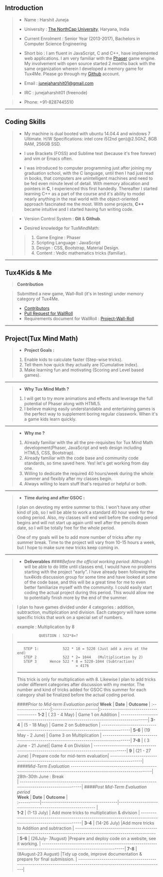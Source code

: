 Introduction
---------------------------------
> - Name : Harshit Juneja
> 
> - University : [The NorthCap University](http://ncuindia.edu), Haryana, India
> 
> - Current Enrolment : Senior Year (2013-2017), Bachelors in Computer Science Engineering
> - Short bio :
> I am fluent in JavaScript, C and C++, have implemented  web applications. I am very familiar with the [Phaser](http://phaser.io/) game engine. My involvement with open source started 2 months back with the same organization wherein I developed a memory game for Tux4Me.  Please go through my [Github](https://github.com/harshitjuneja) account.
>  
 >- Email : junejaharshit01@gmail.com
> - IRC : junejaharshit01 (freenode)
 
> - Phone: +91-8287445510
 
----------
Coding Skills
-------------

> - My machine is dual booted with ubuntu 14.04.4 and windows 7 Ultimate. 
>   H/W Specifications:  intel core i5(2nd gen)@2.5GhZ, 8GB RAM, 256GB SSD.
>   
> - I use Brackets (FOSS) and Sublime text (because it's free forever) and vim or Emacs often.
> 
> -  I was introduced to computer programming just after joining my graduation school, with the C language, until then I had just read in books, that computers are unintelligent machines  and need to be fed even minute level of detail. With memory allocation and pointers in **C**, I experienced this first handedly. Thereafter I started learning C++ as a part of the course and it's ability to model nearly anything in the real world with the object-oriented approach fascinated me the most. With some projects, **C++** became intuitive and I started having fun writing code.
>  

> - Version Control System : **Git** & **Github**.
> 
> - Desired knowledge for TuxMindMath:
> >1. Game Engine : Phaser
> >2. Scripting Language : JavaScript
> >3. Design : CSS, Bootstrap, Material Design.
>>4. Content : Vedic mathematics tricks (familiar).

----------

Tux4Kids & Me
-------------------

> **Contribution**

>   Submitted a new game, Wall-Roll (it's in testing) under memory category of Tux4Me.
> - [Contributors](http://tux4me.azurewebsites.net/)
> - [Pull Request for WallRoll](https://github.com/Vigneshsekar/Tux4ME/pull/21/commits)
> - Requirements document for WallRoll :  [Project-Wall-Roll](https://docs.google.com/document/d/1aPtKxgltMCagPaFgE-3HVWXsgy98D16yvFN2hCqxeAg/edit?usp=sharing)

----------


Project(Tux Mind Math)
-------------

> - **Project Goals :**
>
>1.  Enable kids to calculate faster (Step-wise tricks). 
>2.  Tell them how quick they actually are (Cumulative index).
>3. Make learning fun and motivating (Scoring and Level based games).

----------


> 
>- **Why Tux Mind Math ?** 
>
>1. I will get to try more animations and effects and leverage the full potential of Phaser along with HTML5.
>2. I believe making easily understandable and entertaining games is the perfect way to supplement boring regular classwork. When it's a game kids learn quickly. 

----------


>- **Why me ?**
>
>1. Already familiar with the all the pre-requisites for Tux Mind Math development(Phaser, JavaScript and web design including HTML5, CSS, Bootstrap).
>2. Already familiar with the code base and community code standards, so time saved here. Yes! let's get working from day one.
>3. Willing to dedicate the required 40 hours/week during the whole summer and flexibly after my classes begin.
>4.  Always willing to learn stuff that's required or helpful or both.


----------


 
>- **Time during and after GSOC :**
>
>  I plan on devoting my entire summer to this. I won't have any other kind of job, so I will be able to work a standard 40 hour week for the coding period. Also, my classes will end well before the coding period begins and will not start up again until well after the pencils down date, so I will be totally free for the whole period.
>  

>  One of my goals will be to add more number of tricks after my summer break. Time to the project will vary from 10-15 hours a week, but I hope to make sure new tricks keep coming in.

----------
> 
>- **Deliverables** 
>####*Before the official working period*:
>  Although I will be able to do little until classes end, I would have no problems starting with the project "early". I have already been following the tux4kids discussion group for some time and have looked at some of the code base, and this will be a great time for me to even better familiarize myself with the community. I could easily start coding the actual project during this period. This would allow me to potentially finish more by the end of the summer. 

>I plan to have games divided under 4 categories : addition, subtraction, multiplication and division. Each category will have some specific tricks that work on a special set of numbers.
 
> example :     Multiplication by 8  

>               QUESTION : 522*8=?
>
>------------------------------------------------------------------------------
>        
>        STEP 1:           522 * 10 = 5220 (Just add a zero at the end)
>        STEP 2            522 * 2= 1044   (Multiplication by 2)
>        STEP 3      Hence 522 * 8 = 5220-1044 (Subtraction)
>                                = 4176
>---------------------------------------------------------------------------------
>                                
> This trick is only for multiplication with  8. Likewise I plan to add tricks under different categories after discussion with my mentor. The number and kind of tricks added for GSOC this summer for each category shall be finalized before the actual coding period.

> 
> ####*Prior to Mid-term Evaluation period* 
> **Week**             |  **Date**                |    **Outcome**                                 | 
>:-------------------|:-----------------------|:---------------------------------------
> **1-2** | ( 23 - 4 May)         | Game 1 on Addition                        |
> --------------------------------------------------------------------------------------|
>  **3-4** | (5 - 18 May)          | Game 2 on Subtraction                    |
>  --------------------------------------------------------------------------------------|
>  **5-6** | (19 May - 2 June)  | Game 3 on Multiplication                 |
>  --------------------------------------------------------------------------------------|
> **7-8**  | ( 3 June - 21 June)| Game 4 on Division                            |
> ----------------------------------------------------------------------------------------|
> **9**     | (21 - 27 June)       | Prepare code for mid-term evaluation|
> ----------------------------------------------------------------------------------------|
> ####*Mid-Term Evaluation*
> -----------------------------------------------------------------------------------------------------------------|
>28th-30th June : Break       
>                                                                                                              |
> -------------------------------------------------------------------------------------------------------|
> ####*Post Mid-Term Evaluation period*          
>  **Week** |  **Date**                                      |    **Outcome**                                                         |       
>  :-----------|---------------------------------------|------------------------------------------------------------ |                                                                           
> **1-2**     | (1-13 July)                                   |  Add more tricks to multiplication & division                                             |
> -----------------------------------------------------------------------------------------------------------------|
> **3-4**  | (14-26 July)                                   |Add more tricks to Addition and subtraction                                            |
> ----------------------------------------------------------------------------------------------------------------- |
> **5-6**  | (26July- 7August)                    |Prepare and deploy code on a website, see it working.                                      |
> ------------------------------------------------------------------------------------------------------------------|
> **7-8**  |    (8August-23 August)          |Tidy up code, improve documentation & prepare for final submission. |
>-------------------------------------------------------------------------------------------------------------------|
